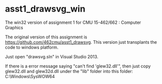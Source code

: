 # asst1_drawsvg_win
The win32 version of assignment 1 for CMU 15-462/662 : Computer Graphics<br>

The original version of this assignment is https://github.com/462cmu/asst1_drawsvg. This version just transplants the code to windows platform.<br>

Just open "drawsvg.sln" in Visual Studio 2013.

If there is a error message saying "can't find 'glew32.dll'", then just copy glew32.dll and glew32d.dll under the "lib" folder into this folder: C:\Windows\SysWOW64

